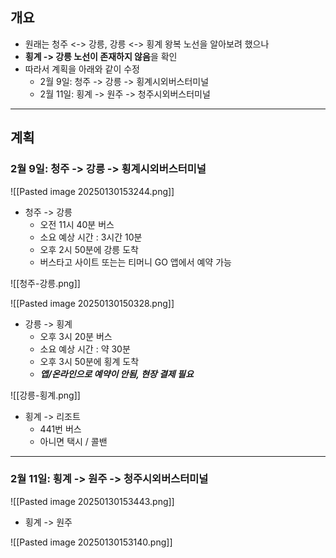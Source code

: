 ## 개요
- 원래는 청주 <-> 강릉, 강릉 <-> 횡계 왕복 노선을 알아보려 했으나
- **횡계 -> 강릉 노선이 존재하지 않음**을 확인
- 따라서 계획을 아래와 같이 수정
	- 2월 9일: 청주 -> 강릉 -> 횡계시외버스터미널
	- 2월 11일: 횡계 -> 원주 -> 청주시외버스터미널

---
## 계획
### 2월 9일: 청주 -> 강릉 -> 횡계시외버스터미널
![[Pasted image 20250130153244.png]]

- 청주 -> 강릉
	- 오전 11시 40분 버스
	- 소요 예상 시간 : 3시간 10분
	- 오후 2시 50분에 강릉 도착
	- 버스타고 사이트 또는는 티머니 GO 앱에서 예약 가능

![[청주-강릉.png]]

![[Pasted image 20250130150328.png]]

- 강릉 -> 횡계
	- 오후 3시 20분 버스
	- 소요 예상 시간 : 약 30분
	- 오후 3시 50분에 횡계 도착
	- ***앱/온라인으로 예약이 안됨, 현장 결제 필요***

![[강릉-횡계.png]]

- 횡계 -> 리조트
	- 441번 버스
	- 아니면 택시 / 콜밴

---
### 2월 11일: 횡계 -> 원주 -> 청주시외버스터미널
![[Pasted image 20250130153443.png]]

- 횡계 -> 원주

![[Pasted image 20250130153140.png]]